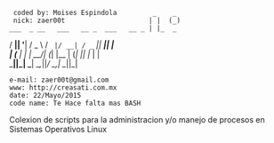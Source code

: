      coded by: Moises Espindola         _    _    
     nick: zaer00t                     | |  (_)   
    ___  _ __   ___   __ _  ___   __ _ | |_  _    
   / __|| '__| / _ \ / _` |/ __| / _` || __|| |   
  | (__ | |   |  __/| (_| |\__ \| (_| || |_ | |   
   \___||_|    \___| \__,_||___/ \__,_| \__||_|   
                                                  
    e-mail: zaer00t@gmail.com                     
    www: http://creasati.com.mx                   
    date: 22/Mayo/2015                            
    code name: Te Hace falta mas BASH             

Colexion de scripts para la administracion y/o manejo de procesos en Sistemas Operativos Linux
